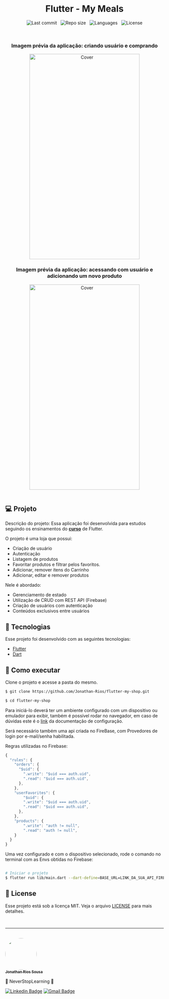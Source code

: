 <h1 align="center">Flutter - My Meals</h1>

<p align="center">

<div align="center">

  ![Last commit](https://img.shields.io/github/last-commit/Jonathan-Rios/flutter-my-shop?color=4DA1CD 'Last commit') &nbsp;
  ![Repo size](https://img.shields.io/github/repo-size/Jonathan-Rios/flutter-my-shop?color=4DA1CD 'Repo size') &nbsp;
  ![Languages](https://img.shields.io/github/languages/count/Jonathan-Rios/flutter-my-shop?color=4DA1CD 'Languages') &nbsp;
    <img 
      alt="License"
      src="https://img.shields.io/static/v1?label=license&message=MIT&color=E51C44&labelColor=0A1033"
    />
  </p>
  
</div>

<br>

<h3 align="center">Imagem prévia da aplicação: criando usuário e comprando</h3>

<div align="center">
  <img src=".github/project-preview_01.gif?style=flat" alt="Cover" width="350" height="650">
</div>

<h3 align="center">Imagem prévia da aplicação: acessando com usuário e adicionando um novo produto</h3>

<div align="center">
  <img src=".github/project-preview_02.gif?style=flat" alt="Cover" width="350" height="650">
</div>


<br>

## 💻 Projeto
Descrição do projeto:
Essa aplicação foi desenvolvida para estudos seguindo os ensinamentos do **[curso](https://www.udemy.com/course/curso-flutter/)** de Flutter.

O projeto é uma loja que possui:
  * Criação de usuário
  * Autenticação
  * Listagem de produtos
  * Favoritar produtos e filtrar pelos favoritos.
  * Adicionar, remover itens do Carrinho
  * Adicionar, editar e remover produtos

Nele é abordado:
  * Gerenciamento de estado
  * Utilização de CRUD com REST API (Firebase)
  * Criação de usuários com autenticação
  * Conteúdos exclusivos entre usuários

 
## 🧪 Tecnologias

Esse projeto foi desenvolvido com as seguintes tecnologias:

- [Flutter](https://flutter.dev/)
- [Dart](https://dart.dev/)


## 🚀 Como executar

Clone o projeto e acesse a pasta do mesmo.

```bash
$ git clone https://github.com/Jonathan-Rios/flutter-my-shop.git

$ cd flutter-my-shop
```

Para iniciá-lo deverá ter um ambiente configurado com um dispositivo ou emulador para exibir, também é possível rodar no navegador, em caso de dúvidas este é o [link](https://docs.flutter.dev/get-started/install) da documentação de configuração.

Será necessário também uma api criada no FireBase, com Provedores de login por e-mail/senha habilitada.

Regras utilizadas no Firebase:

```javascript
{
  "rules": {
    "orders": {
      "$uid": {
        ".write": "$uid === auth.uid",
        ".read": "$uid === auth.uid",
      },
    },
    "userFavorites": {
    	"$uid": {
      	".write": "$uid === auth.uid",
        ".read": "$uid === auth.uid",
      },
    },
    "products": {
        ".write": "auth != null",
        ".read": "auth != null",
    }
  }
}
```

Uma vez configurado e com o dispositivo selecionado, rode o comando no terminal com as Envs obtidas no Firebase:
```bash

# Iniciar o projeto
$ flutter run lib/main.dart --dart-define=BASE_URL=LINK_DA_SUA_API_FIREBASE --dart-define=WEB_API_KEY=SUA_WEB_API_KEY

```

## 📝 License

Esse projeto está sob a licença MIT. Veja o arquivo [LICENSE](./LICENSE.md) para mais detalhes.

<br />
 
---
<br />

<a href="https://github.com/Jonathan-Rios">
 <img src="https://github.com/Jonathan-Rios.png" width="100px;" alt="" style="border-radius:50%" />
 <br />
 <sub><b>Jonathan Rios Sousa</b></sub></a>

💠 NeverStopLearning 💠
 

[![Linkedin Badge](https://img.shields.io/badge/-Jonathan-blue?style=flat-square&logo=Linkedin&logoColor=white&link=https://www.linkedin.com/in/jonathan-rios-sousa-19b3431b6/)](https://www.linkedin.com/in/jonathan-rios-sousa-19b3431b6/) 
[![Gmail Badge](https://img.shields.io/badge/-jonathan.riosousa@gmail.com-c14438?style=flat-square&logo=Gmail&logoColor=white&link=mailto:jonathan.riosousa@gmail.com)](mailto:jonathan.riosousa@gmail.com)